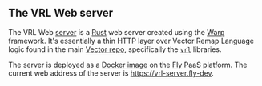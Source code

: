 ## The VRL Web server

The VRL Web [server] is a [Rust] web server created using the [Warp] framework. It's essentially a
thin HTTP layer over Vector Remap Language logic found in the main [Vector repo][repo], specifically
the [`vrl`][vrl_lib] libraries.

The server is deployed as a [Docker image][dockerfile] on the [Fly] PaaS platform. The current web
address of the server is https://vrl-server.fly-dev.

[dockerfile]: ./vrl-web-server-warp/Dockerfile
[fly]: https://fly.io
[repo]: https://github.com/vectordotdev/vector
[rust]: https://rust-lang.org
[server]: ./vrl-web-server-warp
[vrl_lib]: https://github.com/vectordotdev/vector/tree/master/lib/vrl
[warp]: https://github.com/seanmonstar/warp